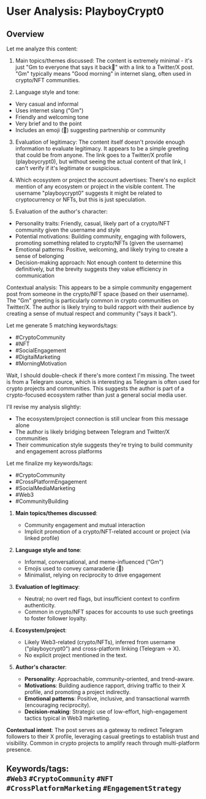 # User Analysis: PlayboyCrypt0

## Overview

<think>
Let me analyze this content:

1. Main topics/themes discussed:
The content is extremely minimal - it's just "Gm to everyone that says it back🤝" with a link to a Twitter/X post. "Gm" typically means "Good morning" in internet slang, often used in crypto/NFT communities.

2. Language style and tone:
- Very casual and informal
- Uses internet slang ("Gm")
- Friendly and welcoming tone
- Very brief and to the point
- Includes an emoji (🤝) suggesting partnership or community

3. Evaluation of legitimacy:
The content itself doesn't provide enough information to evaluate legitimacy. It appears to be a simple greeting that could be from anyone. The link goes to a Twitter/X profile (playboycrypt0), but without seeing the actual content of that link, I can't verify if it's legitimate or suspicious.

4. Which ecosystem or project the account advertises:
There's no explicit mention of any ecosystem or project in the visible content. The username "playboycrypt0" suggests it might be related to cryptocurrency or NFTs, but this is just speculation.

5. Evaluation of the author's character:
- Personality traits: Friendly, casual, likely part of a crypto/NFT community given the username and style
- Potential motivations: Building community, engaging with followers, promoting something related to crypto/NFTs (given the username)
- Emotional patterns: Positive, welcoming, and likely trying to create a sense of belonging
- Decision-making approach: Not enough content to determine this definitively, but the brevity suggests they value efficiency in communication

Contextual analysis: This appears to be a simple community engagement post from someone in the crypto/NFT space (based on their username). The "Gm" greeting is particularly common in crypto communities on Twitter/X. The author is likely trying to build rapport with their audience by creating a sense of mutual respect and community ("says it back").

Let me generate 5 matching keywords/tags:
- #CryptoCommunity
- #NFT
- #SocialEngagement
- #DigitalMarketing
- #MorningMotivation

Wait, I should double-check if there's more context I'm missing. The tweet is from a Telegram source, which is interesting as Telegram is often used for crypto projects and communities. This suggests the author is part of a crypto-focused ecosystem rather than just a general social media user.

I'll revise my analysis slightly:
- The ecosystem/project connection is still unclear from this message alone
- The author is likely bridging between Telegram and Twitter/X communities
- Their communication style suggests they're trying to build community and engagement across platforms

Let me finalize my keywords/tags:
- #CryptoCommunity
- #CrossPlatformEngagement
- #SocialMediaMarketing
- #Web3
- #CommunityBuilding
</think>

1. **Main topics/themes discussed**:  
   - Community engagement and mutual interaction  
   - Implicit promotion of a crypto/NFT-related account or project (via linked profile)  

2. **Language style and tone**:  
   - Informal, conversational, and meme-influenced ("Gm")  
   - Emojis used to convey camaraderie (🤝)  
   - Minimalist, relying on reciprocity to drive engagement  

3. **Evaluation of legitimacy**:  
   - Neutral; no overt red flags, but insufficient context to confirm authenticity.  
   - Common in crypto/NFT spaces for accounts to use such greetings to foster follower loyalty.  

4. **Ecosystem/project**:  
   - Likely Web3-related (crypto/NFTs), inferred from username ("playboycrypt0") and cross-platform linking (Telegram → X).  
   - No explicit project mentioned in the text.  

5. **Author's character**:  
   - **Personality**: Approachable, community-oriented, and trend-aware.  
   - **Motivations**: Building audience rapport, driving traffic to their X profile, and promoting a project indirectly.  
   - **Emotional patterns**: Positive, inclusive, and transactional warmth (encouraging reciprocity).  
   - **Decision-making**: Strategic use of low-effort, high-engagement tactics typical in Web3 marketing.  

**Contextual intent**: The post serves as a gateway to redirect Telegram followers to their X profile, leveraging casual greetings to establish trust and visibility. Common in crypto projects to amplify reach through multi-platform presence.  

**Keywords/tags**:  
`#Web3` `#CryptoCommunity` `#NFT` `#CrossPlatformMarketing` `#EngagementStrategy`
---
